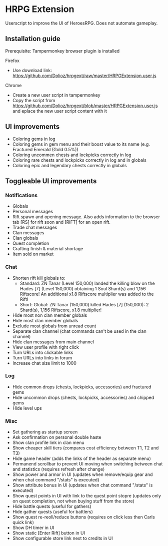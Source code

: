 # HRPG Extension

Userscript to improve the UI of HeroesRPG.
Does not automate gameplay.

## Installation guide

Prerequisite: Tampermonkey browser plugin is installed

Firefox
- Use download link: https://github.com/Dolioz/hrpgext/raw/master/HRPGExtension.user.js

Chrome
- Create a new user script in tampermonkey
- Copy the script from https://github.com/Dolioz/hrpgext/blob/master/HRPGExtension.user.js and eplace the new user script content with it

## UI improvements

- Coloring gems in log
- Coloring gems in gem menu and their boost value to its name (e.g. Fractured Emerald (Gold 0.5%))
- Coloring uncommen chests and lockpicks correctly in log
- Coloring rare chests and lockpicks correctly in log and in globals
- Coloring epic and legendary chests correctly in globals

## Toggleable UI improvements

### Notifications

- Globals
- Personal messages
- Rift spawn and opening message. Also adds information to the browser tab [RS] for rift soon and [RIFT] for an open rift.
- Trade chat messages
- Clan messages
- Clan globals
- Quest completion
- Crafting finish & material shortage
- Item sold on market

### Chat

- Shorten rift kill globals to:
  - Standard: ZN Tanar (Level 150,000) landed the killing blow on the Hades [7] (Level 150,000) obtaining 1 Soul Shard(s) and 1,156 Riftscore! An additional x1.8 Riftscore multiplier was added to the Rift!
  - Short: Global: ZN Tanar (150,000) killed Hades [7] (150,000): 2 Shard(s), 1,156 Riftscore, x1.8 multiplier!
- Hide most non clan member globals
- Hide most clan member globals
- Exclude most globals from unread count
- Separate clan channel (chat commands can't be used in the clan channel)
- Hide clan messages from main channel
- View user profile with right click
- Turn URLs into clickable links
- Turn URLs into links in forum
- Increase chat size limit to 1000

### Log

- Hide common drops (chests, lockpicks, accessories) and fractured gems
- Hide uncommon drops (chests, lockpicks, accessories) and chipped gems
- Hide level ups

### Misc

- Set gathering as startup screen
- Ask confirmation on personal double haste
- Show clan profile link in clan menu
- Show cheaper skill tiers (compares cost efficiency between T1, T2 and T3)
- Hide game header (adds the links of the header as separate menu)
- Permanend scrollbar to prevent UI moving when switching between chat and statistics (requires refresh after change)
- Show power and armor in UI (updates when remove/equip gear and when chat command "/stats" is executed)
- Show attribute bonus in UI (updates when chat command "/stats" is executed)
- Show quest points in UI with link to the quest point stopre (updates only on quest completion, not when buying stuff from the store)
- Hide battle quests (useful for gathers)
- Hide gather quests (useful for battlers)
- Show quest re-reoll/reduce buttons (requires on click less then Carls quick link)
- Show DH timer in UI
- Show static [Enter Rift] button in UI
- Show configurable store link next to credits in UI
